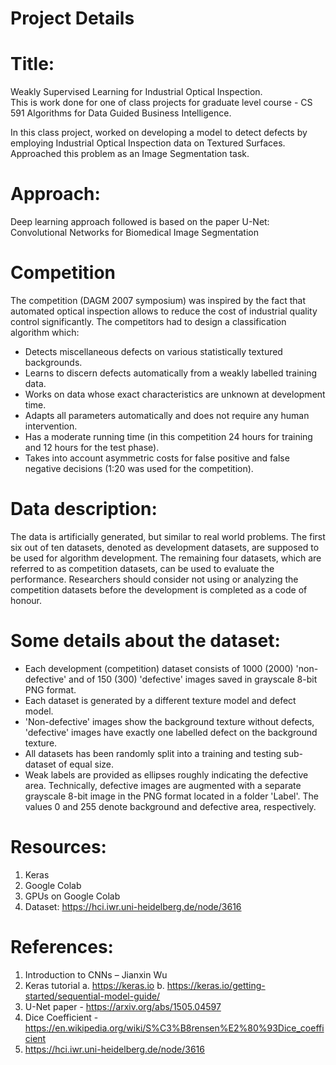 # Project Details

# Title: 
Weakly Supervised Learning for Industrial Optical Inspection. <br />This is work done for one of class projects for graduate level course - CS 591 Algorithms for Data Guided Business Intelligence.

In this class project, worked on developing a model to detect defects by employing Industrial Optical Inspection data on Textured Surfaces. Approached this problem as an Image Segmentation task.

# Approach: 
Deep learning approach followed is based on the paper U-Net: Convolutional Networks for Biomedical Image Segmentation

# Competition
The competition (DAGM 2007 symposium) was inspired by the fact that automated optical inspection allows to reduce the cost of industrial quality control significantly. The competitors had to design a classification algorithm which:

* Detects miscellaneous defects on various statistically textured backgrounds.
* Learns to discern defects automatically from a weakly labelled training data.
* Works on data whose exact characteristics are unknown at development time.
* Adapts all parameters automatically and does not require any human intervention.
* Has a moderate running time (in this competition 24 hours for training and 12 hours for the test phase).
* Takes into account asymmetric costs for false positive and false negative decisions (1:20 was used for the competition).

# Data description:
The data is artificially generated, but similar to real world problems. The first six out of ten datasets, denoted as development datasets, are supposed to be used for algorithm development. The remaining four datasets, which are referred to as competition datasets, can be used to evaluate the performance. Researchers should consider not using or analyzing the competition datasets before the development is completed as a code of honour.

# Some details about the dataset:
* Each development (competition) dataset consists of 1000 (2000) 'non-defective' and of 150 (300) 'defective' images saved in grayscale 8-bit PNG format.
* Each dataset is generated by a different texture model and defect model.
* 'Non-defective' images show the background texture without defects, 'defective' images have exactly one
labelled defect on the background texture.
* All datasets has been randomly split into a training and testing sub-dataset of equal size.
* Weak labels are provided as ellipses roughly indicating the defective area. Technically, defective images are
augmented with a separate grayscale 8-bit image in the PNG format located in a folder 'Label'. The values 0 and 255 denote background and defective area, respectively.

# Resources:
1. Keras
2. Google Colab
3. GPUs on Google Colab
4. Dataset: https://hci.iwr.uni-heidelberg.de/node/3616

# References:
1. Introduction to CNNs – Jianxin Wu
2. Keras tutorial
a. https://keras.io
b. https://keras.io/getting-started/sequential-model-guide/
3. U-Net paper - https://arxiv.org/abs/1505.04597
4. Dice Coefficient - https://en.wikipedia.org/wiki/S%C3%B8rensen%E2%80%93Dice_coefficient
5. https://hci.iwr.uni-heidelberg.de/node/3616

